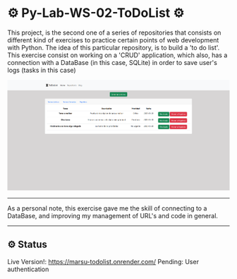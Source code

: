 # ⚙️ Py-Lab-WS-02-ToDoList ⚙️

This project, is the second one of a series of repositories that consists on different kind of exercises to practice certain points of web development with Python.
The idea of this particular repository, is to build a 'to do list'.
This exercise consist on working on a 'CRUD' application, which also, has a connection with a DataBase (in this case, SQLite) in order to save user's logs (tasks in this case)

![Main](./static/images/MainPageScreenshot.png)

---

As a personal note, this exercise gave me the skill of connecting to a DataBase, and improving my management of URL's and code in general.

---

## ⚙️ Status

Live Version!: https://marsu-todolist.onrender.com/
Pending: User authentication

